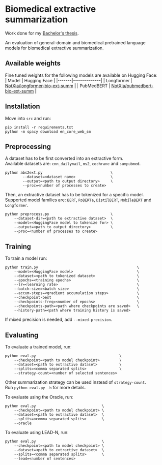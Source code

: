 # Biomedical extractive summarization

Work done for my [Bachelor's thesis](https://amslaurea.unibo.it/id/eprint/29686).

An evaluation of general-domain and biomedical pretrained language models for biomedical extractive summarization.


## Available weights
Fine tuned weights for the following models are available on Hugging Face:
| Model | Hugging Face |
|-------|--------------|
| Longformer | [NotXia/longformer-bio-ext-summ](https://huggingface.co/NotXia/longformer-bio-ext-summ) |
| PubMedBERT | [NotXia/pubmedbert-bio-ext-summ](https://huggingface.co/NotXia/pubmedbert-bio-ext-summ) |

## Installation
Move into `src` and run:
```
pip install -r requirements.txt
python -m spacy download en_core_web_sm
```


## Preprocessing
A dataset has to be first converted into an extractive form.\
Available datasets are: `cnn_dailymail`, `ms2`, `cochrane` and `sumpubmed`.
```
python abs2ext.py                               \
        --dataset=<dataset name>                \
        --output=<path to output directory>     \
        --proc=<number of processes to create>
```

Then, an extractive dataset has to be tokenized for a specific model.\
Supported model families are: `BERT`, `RoBERTa`, `DistilBERT`, `MobileBERT` and `Longformer`.
```
python preprocess.py                            \
    --dataset-dir=<path to extractive dataset>  \
    --model=<HuggingFace model to tokenize for> \
    --output=<path to output directory>         \
    --proc=<number of processes to create>
```


## Training
To train a model run:
```
python train.py                                             \
    --model=<HuggingFace model>                             \
    --dataset=<path to tokenized dataset>                   \
    --epochs=<training epochs>                              \
    --lr=<learning rate>                                    \
    --batch-size=<batch size>                               \
    --accum-steps=<gradient accumulation steps>             \
    --checkpoint-best                                       \
    --checkpoints-freq=<number of epochs>                   \
    --checkpoints-path=<path where checkpoints are saved>   \
    --history-path=<path where training history is saved>
```
If mixed precision is needed, add `--mixed-precision`.


## Evaluating
To evaluate a trained model, run:

```
python eval.py                                      \
    --checkpoint=<path to model checkpoint>         \
    --dataset=<path to extractive dataset>          \
    --splits=<comma separated splits>               \
    --strategy-count=<number of selected sentences>
```
Other summarization strategy can be used instead of `strategy-count`.\
Run `python eval.py -h` for more details.

To evaluate using the Oracle, run:
```
python eval.py                              \
    --checkpoint=<path to model checkpoint> \
    --dataset=<path to extractive dataset>  \
    --splits=<comma separated splits>       \
    --oracle
```

To evaluate using LEAD-N, run:
```
python eval.py                              \
    --checkpoint=<path to model checkpoint> \
    --dataset=<path to extractive dataset>  \
    --splits=<comma separated splits>       \
    --lead=<number of sentences>
```
